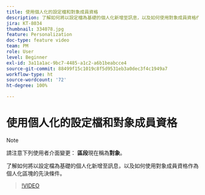 ```yaml
---
title: 使用個人化的設定檔和對象成員資格
description: 了解如何將以設定檔為基礎的個人化新增至訊息，以及如何使用對象成員資格作為個人化區塊的先決條件。
jira: KT-8034
thumbnail: 334078.jpg
feature: Personalization
doc-type: feature video
team: PM
role: User
level: Beginner
exl-id: 3a11a1ac-9bc7-4485-a1c2-a6b1beabcce4
source-git-commit: 88499f15c1019c8f5d9531eb3a0dec3f4c1949a7
workflow-type: ht
source-wordcount: '72'
ht-degree: 100%

---
```


# 使用個人化的設定檔和對象成員資格

>[!NOTE]
>請注意下列使用者介面變更： **區段**&#x200B;現在稱為&#x200B;**對象**。

了解如何將以設定檔為基礎的個人化新增至訊息，以及如何使用對象成員資格作為個人化區塊的先決條件。

>[!VIDEO](https://video.tv.adobe.com/v/334078?quality=12&learn=on)
